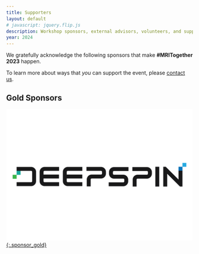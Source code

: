 ```yaml
--- 
title: Supporters
layout: default
# javascript: jquery.flip.js
description: Workshop sponsors, external advisors, volunteers, and supporting researcher
year: 2024
--- 
```

We gratefully acknowledge the following sponsors that make **#MRITogether 2023** happen.

To learn more about ways that _you_ can support the event, please [contact us](mailto:mritogether@esmrmb.org).

<!-- ## Platinum Sponsors -->
<!-- <div id="grid-containter">
        <div class="card-grid">
          <img class="front_platinum" src="images/sponsors/HQ_Imaging.png" alt="HQ Imaging Logo">
          <div class="back_platinum">Back</div>
        </div>
      </div>
<script type="text/javascript">


      $(function(){
        // prettyPrint();
        
        $(".card-grid").flip({
          trigger: 'hover',
          axis: 'x',
          front: '.front_platinum',
          back: '.back_platinum'
        });
        
      });
        
    </script> -->
 

<!-- [![HQ Imaging Logo](images/sponsors/HQ_Imaging-01.png){:.sponsor_platinum}](//hq-imaging.com/) -->

## Gold Sponsors
<!-- <div id="grid-containter">
<div class="card-grid_gold">
  <img class="front_gold" src="images/sponsors/CMRI-logo-01.png" alt="CaliberMRI Logo">
  <div class="back_gold">Back</div>
</div>
</div>
<script type="text/javascript">       
  $(function(){    
    $(".card-grid_gold").flip({
      trigger: 'hover',
      axis: 'x',
      front: '.front_gold',
      back: '.back_gold'
    });
    
  });
</script> -->

[![Deepspin logo](images/sponsors/DEEPSPIN_logo.png){:.sponsor_gold}](https://www.deepspin.io/)

<!-- [![CMRI logo](images/sponsors/CMRI-logo-01.png){:.sponsor_gold}](//qmri.com)
[![Siemens logo](images/sponsors/Siemens_logo-01.png){:.sponsor_gold}](https://www.siemens-healthineers.com/)

<br>

## Silver Sponsors
[![Gold Standard logo](images/sponsors/goldstandardlogo-01.png){:.sponsor_silver}](https://www.goldstandardphantoms.com/)
[![Guerbet logo](images/sponsors/guerbet.jpg){:.sponsor_silver}](https://www.guerbet.com/)


<br>

### Individual Sponsors
We greatly appreciate the contributions from our donating attendees
* Lars Kasper
* Aad van der Lugt
* Pierre-Antoine Eliat
* Edwin Oei
* Fernanda Ribeiro
* Benedikt Poser

### Fancy to help organizing?

We'll need volunteers to help us with technical aspects, the social gathering platform, video editing captioning and uploading, and communications and social media management, and we'd love to have you on board!
[contact us](mailto:mritogether@esmrmb.org) when you want to know more! -- let's [**#MRITogether**](https://twitter.com/hashtag/MRITogether)!

We greatly acknowledge our volunteers who helped up in organisation:
* Jana Zhang for her great help in organizing the PubQuiz

![image](images/THgreenglobe.png){: style="width: 20%; height: 20%"} -->


